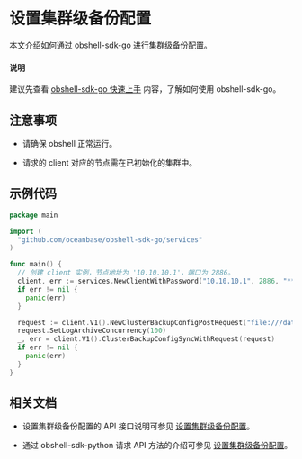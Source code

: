 # 设置集群级备份配置

本文介绍如何通过 obshell-sdk-go 进行集群级备份配置。

<main id="notice" type='explain'>
  <h4>说明</h4>
  <p>建议先查看 <a href='../100.quickstart-of-go.md'>obshell-sdk-go 快速上手</a> 内容，了解如何使用 obshell-sdk-go。</p>
</main>

## 注意事项

* 请确保 obshell 正常运行。

* 请求的 client 对应的节点需在已初始化的集群中。

## 示例代码

```go
package main

import (
  "github.com/oceanbase/obshell-sdk-go/services"
)

func main() {
  // 创建 client 实例，节点地址为 '10.10.10.1'，端口为 2886。
  client, err := services.NewClientWithPassword("10.10.10.1", 2886, "****")
  if err != nil {
    panic(err)
  }

  request := client.V1().NewClusterBackupConfigPostRequest("file:///data/backup")
  request.SetLogArchiveConcurrency(100)
  _, err = client.V1().ClusterBackupConfigSyncWithRequest(request)
  if err != nil {
    panic(err)
  }
}
```

## 相关文档

* 设置集群级备份配置的 API 接口说明可参见 [设置集群级备份配置](../../../400.obshell-api-reference/600.backup-management/200.configure-backup-configuration-for-cluster-level-tenants.md)。

* 通过 obshell-sdk-python 请求 API 方法的介绍可参见 [设置集群级备份配置](../../100.python/600.backup-management/200.backup-configuration-for-cluster-of-python.md)。
